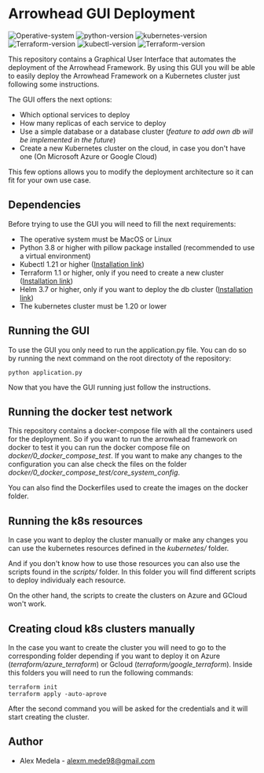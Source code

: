 # Arrowhead GUI Deployment 
![Operative-system](https://img.shields.io/badge/OS-MacOS%2FLinux-blue)
![python-version](https://img.shields.io/badge/Python-3.8.8-blue)
![kubernetes-version](https://img.shields.io/badge/k8s-1.20.0-blueviolet)
![Terraform-version](https://img.shields.io/badge/Terraform-1.1.3-brigthgreen)
![kubectl-version](https://img.shields.io/badge/kubectl-1.21.2-blueviolet)
![Terraform-version](https://img.shields.io/badge/Helm-3.7.1-green)

This repository contains a Graphical User Interface that automates the deployment of the Arrowhead Framework. By using this GUI you will be able to easily deploy the Arrowhead Framework on a Kubernetes cluster just following some instructions. 

The GUI offers the next options:
- Which optional services to deploy
- How many replicas of each service to deploy 
- Use a simple database or a database cluster (_feature to add own db will be implemented in the future_)
- Create a new Kubernetes cluster on the cloud, in case you don't have one (On Microsoft Azure or Google Cloud)

This few options allows you to modify the deployment architecture so it can fit for your own use case.

## Dependencies
Before trying to use the GUI you will need to fill the next requirements:

- The operative system must be MacOS or Linux
- Python 3.8 or higher with pillow package installed (recommended to use a virtual environment)
- Kubectl 1.21 or higher ([Installation link](https://kubernetes.io/docs/tasks/tools/))
- Terraform 1.1 or higher, only if you need to create a new cluster ([Installation link](https://www.terraform.io/downloads))
- Helm 3.7 or higher, only if you want to deploy the db cluster ([Installation link](https://helm.sh/docs/intro/install/)) 
- The kubernetes cluster must be 1.20 or lower


## Running the GUI
To use the GUI you only need to run the application.py file. You can do so by running the next command on the root directoty of the repository:

``` 
python application.py
```

Now that you have the GUI running just follow the instructions.

## Running the docker test network
This repository contains a docker-compose file with all the containers used for the deployment. So if you want to run the arrowhead framework on docker to test it you can run the docker compose file on _docker/0_docker_compose_test_. If you want to make any changes to the configuration you can alse check the files on the folder _docker/0_docker_compose_test/core_system_config_.

You can also find the Dockerfiles used to create the images on the docker folder.

## Running the k8s resources
In case you want to deploy the cluster manually or make any changes you can use the kubernetes resources defined in the _kubernetes/_ folder.

And if you don't know how to use those resources you can also use the scripts found in the _scripts/_ folder. In this folder you will find different scripts to deploy individualy each resource.

On the other hand, the scripts to create the clusters on Azure and GCloud won't work.
 
## Creating cloud k8s clusters manually
In the case you want to create the cluster you will need to go to the corresponding folder depending if you want to deploy it on Azure (_terraform/azure_terraform_) or Gcloud (_terraform/google_terraform_). Inside this folders you will need to run the following commands:

``` 
terraform init
terraform apply -auto-aprove
```

After the second command you will be asked for the credentials and it will start creating the cluster.

## Author
- Alex Medela - [alexm.mede98@gmail.com](mailto:alexm.mede98@gmail.com)



